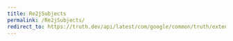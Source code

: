 ```yaml
---
title: Re2jSubjects
permalink: /Re2jSubjects/
redirect_to: https://truth.dev/api/latest/com/google/common/truth/extensions/re2j/Re2jSubjects.html
---
```

